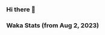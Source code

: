 ### Hi there 👋

### Waka Stats (from Aug 2, 2023)

<!--START_SECTION:waka-->
<!--END_SECTION:waka-->
